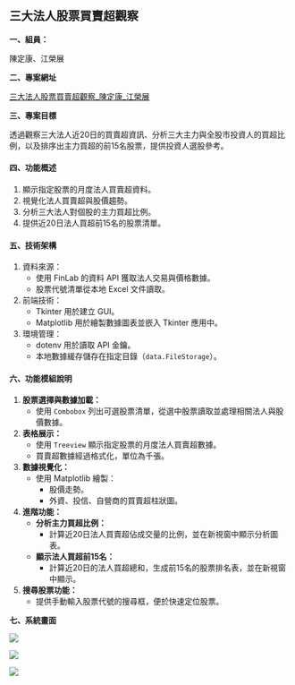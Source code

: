 ## 三大法人股票買賣超觀察

**一、組員：**

陳定康、江榮展

**二、專案網址**

[三大法人股票買賣超觀察\_陳定康\_江榮展](https://github.com/roberthsu2003/__2024_09_04_tvdi__/tree/main/%E5%AD%B8%E5%93%A1%E4%BD%9C%E6%A5%AD/%E4%B8%89%E5%A4%A7%E6%B3%95%E4%BA%BA%E8%82%A1%E7%A5%A8%E8%B2%B7%E8%B3%A3%E8%B6%85%E8%A7%80%E5%AF%9F_%E9%99%B3%E5%AE%9A%E5%BA%B7_%E6%B1%9F%E6%A6%AE%E5%B1%95)

**三、專案目標**

透過觀察三大法人近20日的買賣超資訊、分析三大主力與全股市投資人的買超比例，以及排序出主力買超的前15名股票，提供投資人選股參考。

#### **四、功能概述**

1.  顯示指定股票的月度法人買賣超資料。
2.  視覺化法人買賣超與股價趨勢。
3.  分析三大法人對個股的主力買超比例。
4.  提供近20日法人買超前15名的股票清單。

#### **五、技術架構**

1.  資料來源：
    *   使用 FinLab 的資料 API 獲取法人交易與價格數據。
    *   股票代號清單從本地 Excel 文件讀取。
2.  前端技術：
    *   Tkinter 用於建立 GUI。
    *   Matplotlib 用於繪製數據圖表並嵌入 Tkinter 應用中。
3.  環境管理：
    *   dotenv 用於讀取 API 金鑰。
    *   本地數據緩存儲存在指定目錄（`data.FileStorage`）。

#### **六、功能模組說明**

1.  **股票選擇與數據加載：**
    *   使用 `Combobox` 列出可選股票清單，從選中股票讀取並處理相關法人與股價數據。
2.  **表格展示：**
    *   使用 `Treeview` 顯示指定股票的月度法人買賣超數據。
    *   買賣超數據經過格式化，單位為千張。
3.  **數據視覺化：**
    *   使用 Matplotlib 繪製：
        *   股價走勢。
        *   外資、投信、自營商的買賣超柱狀圖。
4.  **進階功能：**
    *   **分析主力買超比例：**
        *   計算近20日法人買賣超佔成交量的比例，並在新視窗中顯示分析圖表。
    *   **顯示法人買超前15名：**
        *   計算近20日的法人買超總和，生成前15名的股票排名表，並在新視窗中顯示。
5.  **搜尋股票功能：**
    *   提供手動輸入股票代號的搜尋框，便於快速定位股票。

**七、系統畫面**

![](https://33333.cdn.cke-cs.com/kSW7V9NHUXugvhoQeFaf/images/1091fd0d90af840e492ab0537c7d6a4e4d9e3818cb91c403.png)

![](https://33333.cdn.cke-cs.com/kSW7V9NHUXugvhoQeFaf/images/d8f6b3e70e2831c51f32872948794fb7c988c2434bca3adb.png)

![](https://33333.cdn.cke-cs.com/kSW7V9NHUXugvhoQeFaf/images/d15d18910055b092a10c1ddb29f12627abc315ed1e12bfb0.png)
